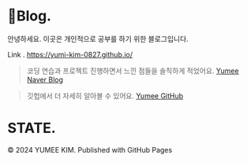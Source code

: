 # 📝Blog.

안녕하세요.
이곳은 개인적으로 공부를 하기 위한 블로그입니다.

Link . https://yumi-kim-0827.github.io/

> 코딩 연습과 프로젝트 진행하면서 느낀 점들을 솔직하게 적었어요. [Yumee Naver Blog]

> 깃헙에서 더 자세히 알아볼 수 있어요. [Yumee GitHub]

[Yumee Naver Blog]: https://blog.naver.com/hello_world_yum
[Yumee Portfolio site]: https://github.com/jekyll/jekyll
[Yumee GitHub]: https://github.com/yumi-kim-0827

# STATE.
© 2024 YUMEE KIM. Published with GitHub Pages
